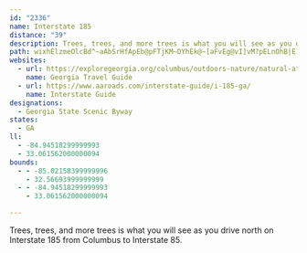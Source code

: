 ```yaml
---
id: "2336"
name: Interstate 185
distance: "39"
description: Trees, trees, and more trees is what you will see as you drive north on Interstate 185 from Columbus to Interstate 85.
path: wixhElzmeOlcBd^~aAbSrHfApEb@pFTjKM~DYhEk@~[aFvEg@vI]vM?pELnOhB|E`@zk@hH|E\rFPrKe@~Ce@`HeB~RuItL{Fn@SfFoA~B[fEg@xFWhJX|Hv@jRtEzYhI`ZvHvJlBnJbAvY|A``@`Avz@|CpFFnY~@pDGjD[rIcBbDkAtB_AbMoH~b@iV|JuE|DwApHqBnPgDpFaAbHy@bFSdF?bbB`DfEP|C^|GfA`HrBpItDj_@zUrt@~c@|GrD|DdBpLhEtJdChDr@ra@nGdDv@jF`BfGpCxC`BzF`EdC|BfEnElCpD~QxY`FlHh\zh@fF~HtVv^vJ|L`NbNxGpF|OnKfJ`HxMnIvFjE|FnFnCjDvBxCpKbQhCdGxQlf@tCfHpCzEzG`IxFfEbCxAtGlCrKdBxO^neBj@v\WvEGtOu@rYuBfBWjQa@`HAdKTtd@lCjLEfDM~LeAxFaA|D_Aph@iOjI_B|K_AtKSxBCvDPlIp@bFl@pw@nMlFf@hETjJ@|DSfKwAtHu@tNk@`FD|`@~CrELzGKzD_@zE_AnH{B|GyCxYmPbe@sVlP{JhC_ChJuJp@_AtBsDf^mr@fCyDzEoF~C{CzFeErGsDhGgCrHmBxUaDdKw@t]kD`KsArKgCpKaE~GgD`F}Cjb@a\bXiTvGsEbHeEbJsEvJuDjJsCbIkBxs@uNjHgClEsBpHoErGwFtq@es@fJgJhCyBjMsIjDkBhDuAtHqClIoBhF_A|Ek@pG_@jLSzCDhF^rFj@fFt@dKdCnFlBzL`Fp\fOrKlDhShFna@jJ`OfDpDf@rLrArKj@beAzB
websites:
  - url: https://exploregeorgia.org/columbus/outdoors-nature/natural-attractions/i-185-scenic-byway
    name: Georgia Travel Guide
  - url: https://www.aaroads.com/interstate-guide/i-185-ga/
    name: Interstate Guide
designations:
  - Georgia State Scenic Byway
states:
  - GA
ll:
  - -84.94518299999993
  - 33.061562000000094
bounds:
  - - -85.02158399999996
    - 32.56693999999999
  - - -84.94518299999993
    - 33.061562000000094

---
```


Trees, trees, and more trees is what you will see as you drive north on Interstate 185 from Columbus to Interstate 85.
